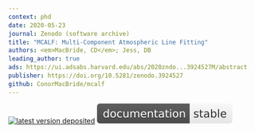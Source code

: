 ```yaml
---
context: phd
date: 2020-05-23
journal: Zenodo (software archive)
title: "MCALF: Multi-Component Atmospheric Line Fitting"
authors: <em>MacBride, CD</em>; Jess, DB
leading_author: true
ads: https://ui.adsabs.harvard.edu/abs/2020zndo...3924527M/abstract
publisher: https://doi.org/10.5281/zenodo.3924527
github: ConorMacBride/mcalf
---
```

[![latest version deposited](https://img.shields.io/github/v/release/ConorMacBride/mcalf?color=white&label=latest%20version&sort=semver)](https://doi.org/10.5281/zenodo.3924527)
[![documentation](/img/docs-shield.svg)](https://mcalf.macbride.me)
